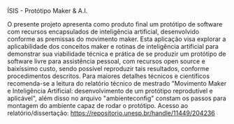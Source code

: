 ÍSIS - Protótipo Maker & A.I.

O presente projeto apresenta como produto final um protótipo de software com recursos encapsulados de inteligência artificial, desenvolvido conforme as premissas do movimento maker. 
Esta aplicação visa explorar a aplicabilidade dos conceitos maker e rotinas de inteligência artificial para demonstrar sua viabilidade técnica e prática de se produzir um protótipo de software livre para assistência pessoal, com recursos open source e baixíssimo custo, sendo possível reproduzir tais resultados, conforme procedimentos descritos.
Para maiores detalhes técnicos e científicos recomenda-se a leitura do relatório técnico de mestrado "Movimento Maker e Inteligência Artificial: desenvolvimento de um protótipo reprodutível e aplicável", além disso no arquivo "ambienteconfig" constam os passos para montagem do ambiente capaz de rodar o protótipo.
Acesso ao relatório/dissertação: https://repositorio.unesp.br/handle/11449/204236
